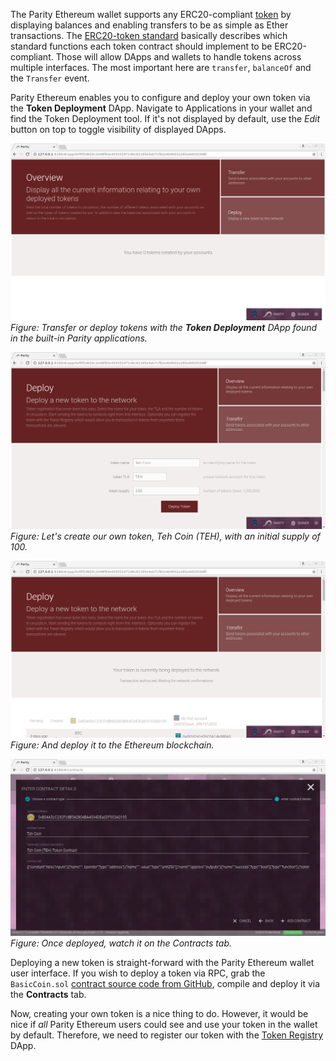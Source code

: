 The Parity Ethereum wallet supports any ERC20-compliant [token](Tokens.md) by displaying balances and enabling transfers to be as simple as Ether transactions. The [ERC20-token standard](https://github.com/ethereum/EIPs/issues/20) basically describes which standard functions each token contract should implement to be ERC20-compliant. Those will allow DApps and wallets to handle tokens across multiple interfaces. The most important here are `transfer`, `balanceOf` and the `Transfer` event.

Parity Ethereum enables you to configure and deploy your own token via the **Token Deployment** DApp. Navigate to Applications in your wallet and find the Token Deployment tool. If it's not displayed by default, use the _Edit_ button on top to toggle visibility of displayed DApps.

![dapps-tokendeploy-0](./images/dapps-tokendeploy-0.png)
_Figure: Transfer or deploy tokens with the **Token Deployment** DApp found in the built-in Parity applications._

![dapps-tokendeploy-1](./images/dapps-tokendeploy-1.png)
_Figure: Let's create our own token, Teh Coin (TEH), with an initial supply of 100._

![dapps-tokendeploy-2](./images/dapps-tokendeploy-2.png)
_Figure: And deploy it to the Ethereum blockchain._

![dapps-tokendeploy-4](./images/dapps-tokendeploy-4.png)
_Figure: Once deployed, watch it on the Contracts tab._

Deploying a new token is straight-forward with the Parity Ethereum wallet user interface. If you wish to deploy a token via RPC, grab the `BasicCoin.sol` [contract source code from GitHub](https://github.com/paritytech/contracts/blob/master/BasicCoin.sol), compile and deploy it via the **Contracts** tab.

Now, creating your own token is a nice thing to do. However, it would be nice if _all_ Parity Ethereum users could see and use your token in the wallet by default. Therefore, we need to register our token with the [Token Registry](Token-Registry.md) DApp.
